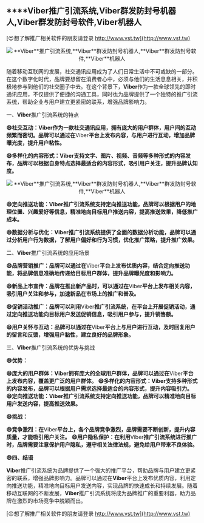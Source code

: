 ## ****Viber**推广引流系统,**Viber**群发防封号机器人,**Viber**群发防封号软件,**Viber**机器人**

[😍想了解推广相关软件的朋友请登录 http://www.vst.tw](http://www.vst.tw)

 <center><img src="https://vst.tw/MP4/tuiguang/png/2.png" alt="**Viber**推广引流系统,**Viber**群发防封号机器人,**Viber**群发防封号软件,**Viber**机器人"></center>

随着移动互联网的发展，社交通讯应用成为了人们日常生活中不可或缺的一部分。在这个数字化时代，品牌要想留在消费者心中，必须与他们的生活息息相关，并积极地参与到他们的社交圈子中去。在这个背景下，**Viber**作为一款全球领先的即时通讯应用，不仅提供了便捷的沟通工具，同时也为品牌提供了一个独特的推广引流系统，帮助企业与用户建立更紧密的联系，增强品牌影响力。

一、**Viber**推广引流系统的特点

**😄社交互动：**Viber**作为一款社交通讯应用，拥有庞大的用户群体，用户间的互动频繁而密切。品牌可以通过在**Viber**平台上发布内容，与用户进行互动，增加品牌曝光度，提升用户粘性。**

**😄多样化的内容形式：**Viber**支持文字、图片、视频、音频等多种形式的内容发布，品牌可以根据自身特点选择最适合的内容形式，吸引用户关注，提升品牌认知度。**

 <center><img src="https://vst.tw/MP4/tuiguang/png/1.png" alt="**Viber**推广引流系统,**Viber**群发防封号机器人,**Viber**群发防封号软件,**Viber**机器人"></center>

**😄定向推送功能：**Viber**推广引流系统支持定向推送功能，品牌可以根据用户的地理位置、兴趣爱好等信息，精准地向目标用户推送内容，提高推送效果，降低推广成本。**

**😄数据分析与优化：**Viber**推广引流系统提供了全面的数据分析功能，品牌可以通过分析用户行为数据，了解用户偏好和行为习惯，优化推广策略，提升推广效果。**

二、**Viber**推广引流系统的应用场景

**😄品牌营销推广：品牌可以通过在**Viber**平台上发布优质内容，结合定向推送功能，将品牌信息准确地传递给目标用户群体，提升品牌曝光度和影响力。**

**😄新品上市宣传：品牌在推出新产品时，可以通过在**Viber**平台上发布相关内容，吸引用户关注和参与，加速新品在市场上的推广和普及。**

**😄促销活动推广：品牌可以利用**Viber**推广引流系统，在平台上开展促销活动，通过定向推送功能向目标用户发送促销信息，吸引用户参与，提升销售额。**

**😄用户关怀与互动：品牌可以通过在**Viber**平台上与用户进行互动，及时回复用户的留言和反馈，增强用户黏性，建立良好的品牌形象。**

三、**Viber**推广引流系统的优势与挑战

**😄优势：**

**😄庞大的用户群体：**Viber**拥有庞大的全球用户群体，品牌可以通过在**Viber**平台上发布内容，覆盖更广泛的用户群体。**
**😄多样化的内容形式：**Viber**支持多种形式的内容发布，品牌可以根据用户需求选择最适合的内容形式，提升内容吸引力。**
**😄定向推送功能：**Viber**推广引流系统支持定向推送功能，品牌可以精准地向目标用户发送内容，提高推送效果。**

**😄挑战：**

**😄竞争激烈：在**Viber**平台上，各个品牌竞争激烈，品牌需要不断创新，提升内容质量，才能吸引用户关注。**
**😄用户隐私保护：在利用**Viber**推广引流系统进行推广时，品牌需要注意保护用户隐私，遵守相关法律法规，避免给用户带来不良体验。**

**😄四、结语**

**Viber**推广引流系统为品牌提供了一个强大的推广平台，帮助品牌与用户建立更紧密的联系，增强品牌影响力。品牌可以通过在**Viber**平台上发布优质内容，利用定向推送功能，精准地向目标用户发送内容，实现品牌的快速成长和持续发展。随着移动互联网的不断发展，**Viber**推广引流系统将成为品牌推广的重要利器，助力品牌在激烈的市场竞争中脱颖而出。

[😍想了解推广相关软件的朋友请登录 http://www.vst.tw](http://www.vst.tw)



